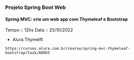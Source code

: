 ### Projeto Spring Boot Web

#### Spring MVC: crie um web app com Thymeleaf e Bootstrap
Tempo :: 12hs
Data :: 25/10/2022
* Alura Thymelft
```
https://cursos.alura.com.br/course/spring-mvc-thymeleaf-bootstrap/task/80865
```